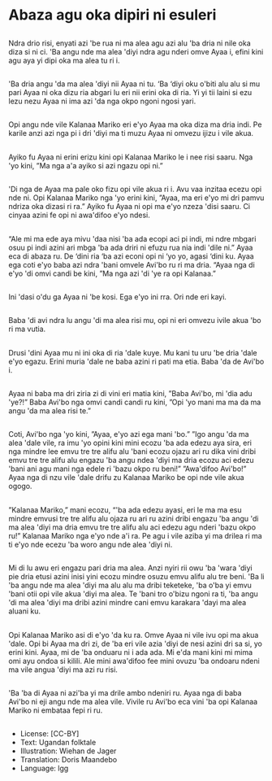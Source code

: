 # Abaza agu oka dipiri ni esuleri

##
Ndra drio risi, enyati azi 'be rua ni
ma alea agu azi alu 'ba dria ni nile
oka diza si ni ci. 'Ba angu nde ma
alea 'diyi ndra agu nderi omve Ayaa
i, efini kini agu aya yi dipi oka ma
alea tu ri i.

##
'Ba dria angu 'da ma alea 'diyi nii
Ayaa ni tu.
‘Ba ‘diyi oku o'biti alu alu si mu pari
Ayaa ni oka dizu ria abgari lu eri nii
erini oka di ria.
Yi yi tii laini si ezu lezu nezu Ayaa ni
ima azi 'da nga okpo ngoni ngosi
yari.

##
Opi angu nde vile Kalanaa Mariko
eri e'yo Ayaa ma oka diza ma dria
indi. Pe karile anzi azi nga pi i dri
'diyi ma ti muzu Ayaa ni omvezu
ijizu i vile akua.

##
Ayiko fu Ayaa ni erini erizu kini opi
Kalanaa Mariko le i nee risi saaru.
Nga 'yo kini, ”Ma nga a'a ayiko si
azi ngazu opi ni.”

##
'Di nga de Ayaa ma pale oko fizu opi
vile akua ri i.
Avu vaa inzitaa ecezu opi nde ni.
Opi Kalanaa Mariko nga 'yo erini
kini, ”Ayaa, ma eri e'yo mi dri
pamvu ndriza oka dizasi ri ra.”
Ayiko fu Ayaa ni opi ma e'yo nzeza
'disi saaru. Ci cinyaa azini fe opi ni
awa'difoo e'yo ndesi.

##
“Ale mi ma ede aya mivu 'daa nisi
'ba ada ecopi aci pi indi, mi ndre
mbgari osuu pi indi azini ari mbga
'ba ada driri ni efuzu rua nia indi
'dile ni.”
Ayaa eca di abaza ru. De ‘dini ria
‘ba azi econi opi ni ‘yo yo, agasi
‘dini ku. Ayaa ega coti e'yo baba azi
ndra 'bani omvele Avi'bo ru ri ma
dria.
“Ayaa nga di e'yo 'di omvi candi be
kini, ”Ma nga azi 'di 'ye ra opi
Kalanaa.”

##
Ini 'dasi o'du ga Ayaa ni 'be kosi.
Ega e'yo ini rra.
Ori nde eri kayi.

##
Baba 'di avi ndra lu angu 'di ma
alea risi mu, opi ni eri omvezu ivile
akua 'bo ri ma vutia.

##
Drusi 'dini Ayaa mu ni ini oka di ria
'dale kuye.
Mu kani tu uru 'be dria 'dale e'yo
egazu.
Erini muria 'dale ne baba azini ri
pati ma etia.
Baba 'da de Avi'bo i.

##
Ayaa ni baba ma dri ziria zi di vini
eri matia kini, ”Baba Avi'bo, mi 'dia
adu 'ye?!”
Baba Avi'bo nga omvi candi candi
ru kini, ”Opi 'yo mani ma ma da ma
angu 'da ma alea risi te.”

##
Coti, Avi'bo nga 'yo kini, ”Ayaa, e'yo
azi ega mani 'bo.” ”Igo angu 'da ma
alea 'dale vile, ra imu 'yo opini kini
mini ecozu 'ba ada edezu aya sira,
eri nga mindre lee emvu tre tre alifu
alu 'bani ecozu ojazu ari ru dika vini
dribi emvu tre tre alifu alu engazu
'ba angu ndea 'diyi ma dria ecozu
aci edezu 'bani ani agu mani nga
edele ri 'bazu okpo ru beni!”
”Awa'difoo Avi'bo!”
Ayaa nga di nzu vile 'dale drifu zu
Kalanaa Mariko be opi nde vile akua
ogogo.

##
”Kalanaa Mariko,” mani ecozu, “'ba
ada edezu ayasi, eri le ma ma esu
mindre emvusi tre tre alifu alu ojaza
ru ari ru azini dribi engazu 'ba angu
'di ma alea 'diyi ma dria emvu tre
tre alifu alu aci edezu agu nderi
'bazu okpo ru!”
Kalanaa Mariko nga e'yo nde a'i ra.
Pe agu i vile aziba yi ma drilea ri ma
ti e'yo nde ecezu 'ba woro angu nde
alea 'diyi ni.

##
Mi di lu awu eri engazu pari dria ma
alea. Anzi nyiri rii owu 'ba 'wara
'diyi pie dria etusi azini inisi yini
ecozu mindre osuzu emvu alifu alu
tre beni.
'Ba li 'ba angu nde ma alea 'diyi ma
alu alu ma dribi teketeke, 'ba o'ba
yi emvu 'bani otii opi vile akua 'diyi
ma alea. Te 'bani tro o'bizu ngoni ra
ti, 'ba angu 'di ma alea 'diyi ma
dribi azini mindre cani emvu
karakara 'dayi ma alea aluani ku.

##
Opi Kalanaa Mariko asi di e'yo 'da
ku ra. Omve Ayaa ni vile ivu opi ma
akua 'dale.
Opi bi Ayaa ma dri zi, de 'ba eri vile
azia 'diyi de nesi azini dri sa si, yo
erini kini. Ayaa, mi de 'ba onduaru
ni i ada ada. Mi e'da mani kini mi
mima omi ayu ondoa si kilili. Ale
mini awa'difoo fee mini ovuzu 'ba
ondoaru ndeni ma vile angua 'diyi
ma azi ru risi.

##
'Ba 'ba di Ayaa ni azi'ba yi ma drile
ambo ndeniri ru.
Ayaa nga di baba Avi'bo ni eji angu
nde ma alea vile. Vivile ru Avi'bo
eca vini 'ba opi Kalanaa Mariko ni
embataa fepi ri ru.

##
* License: [CC-BY]
* Text: Ugandan folktale
* Illustration: Wiehan de Jager
* Translation: Doris Maandebo
* Language: lgg

